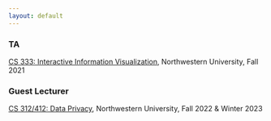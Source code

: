 ```yaml
---
layout: default
---
```


### TA
[CS 333: Interactive Information Visualization](https://www.mccormick.northwestern.edu/computer-science/academics/courses/descriptions/333.html), Northwestern University, Fall 2021

### Guest Lecturer
[CS 312/412: Data Privacy](https://www.mccormick.northwestern.edu/computer-science/academics/courses/descriptions/312-412.html), Northwestern University, Fall 2022 & Winter 2023
